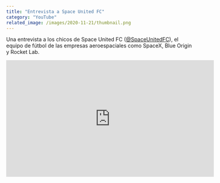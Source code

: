 ```yaml
---
title: "Entrevista a Space United FC"
category: "YouTube"
related_image: /images/2020-11-21/thumbnail.png
---
```


Una entrevista a los chicos de Space United FC ([@SpaceUnitedFC](https://twitter.com/SpaceUnitedFC)), el equipo de fútbol de las empresas aeroespaciales como SpaceX, Blue Origin y Rocket Lab.

<iframe width="560" height="315" src="https://www.youtube.com/embed/rfFlYICO940" frameborder="0" allow="accelerometer; autoplay; clipboard-write; encrypted-media; gyroscope; picture-in-picture" allowfullscreen></iframe>